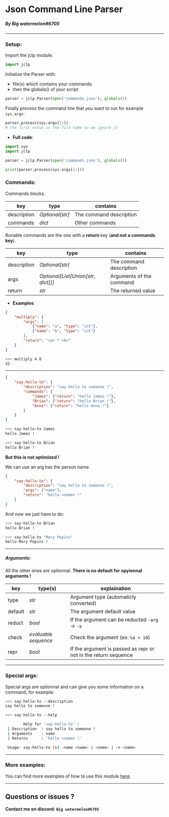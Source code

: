 # Json Command Line Parser

##### By Big watermelon#6705


------------


### Setup:

Import the jclp module.
```py
import jclp
```

Initialize the Parser with:
- file(s) which contains your commands
- then the globals() of your script

```py
parser = jclp.Parser(open('commands.json'), globals())
```

Finally process the command line that you want to run for example `sys.argv`:
```py
parser.process(sys.argv[1:])
# the first value is the file name so we ignore it
```

- **Full code**:

```python
import sys
import jclp

parser = jclp.Parser(open('commands.json'), globals())

print(parser.process(sys.argv[1:]))
```

### Commands:

Commands blocks.

| key  | type  | contains  |
| ------------ | ------------ | ------------ |
| description | *Optional\[str\]* | The command description |
| commands | *dict* | Other commands |

Runable commands are the one with a **return** key (**and not a commands key**).

| key  | type  | contains  |
| ------------ | ------------ | ------------ |
| description | *Optional\[str\]* | The command description |
| args | *Optional\[List\[Union\[str, dict\]\]\]* | Arguments of the command |
| return | *str* | The returned value |


- **Examples**:

```json
{
    "multiply": {
        "args": [
            {"name": "a", "type": "int"},
            {"name": "b", "type": "int"}
        ],
        "return": "<a> * <b>"
    }
}
```

```bash
>>> multiply 4 8
32
```


------------


```json
{
    "say-hello-to": {
        "description": "say hello to someone !",
        "commands": {
            "James": {"return": "hello James !"},
            "Brian": {"return": "hello Brian !"},
            "Anna": {"return": "hello Anna !"}
        }
    }
}
```

```bash
>>> say-hello-to James
hello James !

>>> say-hello-to Brian
hello Brian !
```

**But this is not optimized !**

We can use an arg has the person name.

```json
{
    "say-hello-to": {
        "description": "say hello to someone !",
        "args": ["name"],
        "return": "hello <name> !"
    }
}
```
And now we just have to do:
```bash
>>> say-hello-to Brian
hello Brian !

>>> say-hello-to "Mary Popins"
hello Mary Popins !
```


------------


##### Arguments:

All the other ones are optionnal.
**There is no default for opyionnal arguments !**

| key | type(s) | explaination |
| ------------ | ------------ | ------------ |
| type | *str* | Argument type (automaticly converted) |
| default | *str* | The argument default value |
| reduct | *bool* | If the argument can be reducted `-arg` -> `-a` |
| check | *evaluable sequence* | Check the argument (ex: `%a > 10`) |
| repr | *bool* | If the argument is passed as repr or not in the return sequence |


------------


### Special args:

Special args are optionnal and can give you some information on a command, for example:
```bash
>>> say-hello-to --description
say hello to someone !

>>> say-hello-to --help

        Help for 'say-hello-to' :
 | Description  : say hello to someone !
 | Arguments    : name
 | Returns      : 'hello <name> !'

 Usage: say-hello-to (s) -name <name> | <name> | -n <name>
```


------------


### More examples:

You can find more examples of how to use this module [here](./examples/).


------------


## Questions or issues ?

**Contact me on discord: `Big watermelon#6705`**
